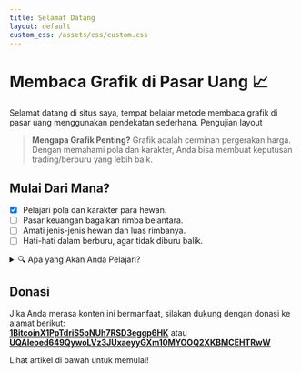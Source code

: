 ```yaml
---
title: Selamat Datang
layout: default
custom_css: /assets/css/custom.css
---
```


# Membaca Grafik di Pasar Uang 📈

Selamat datang di situs saya, tempat belajar metode membaca grafik di pasar uang menggunakan pendekatan sederhana. Pengujian layout

> **Mengapa Grafik Penting?**
> Grafik adalah cerminan pergerakan harga. Dengan memahami pola dan karakter, Anda bisa membuat keputusan trading/berburu yang lebih baik.

## Mulai Dari Mana?
- [x] Pelajari pola dan karakter para hewan.
- [ ] Pasar keuangan bagaikan rimba belantara.
- [ ] Amati jenis-jenis hewan dan luas rimbanya.
- [ ] Hati-hati dalam berburu, agar tidak diburu balik.

<details>
  <summary>🔍 Apa yang Akan Anda Pelajari?</summary>
  <p>Di situs ini, Anda akan mempelajari cara membaca pola dan karakter hewan digital, alat untuk berburu, dan strategi berburu.</p>
  <p>"Kesabaran adalah kunci untuk memahami pasar." – Trader Bijak</p>
</details>

## Donasi
Jika Anda merasa konten ini bermanfaat, silakan dukung dengan donasi ke alamat berikut:  
[**1BitcoinX1PpTdriS5pNUh7RSD3eggp6HK**](https://mempool.space/address/1BitcoinX1PpTdriS5pNUh7RSD3eggp6HK) atau [**UQAleoed649QywoLVz3JUxaeyyGXm10MYOOQ2XKBMCEHTRwW**](https://tonscan.org/address/UQAleoed649QywoLVz3JUxaeyyGXm10MYOOQ2XKBMCEHTRwW)

Lihat artikel di bawah untuk memulai!
